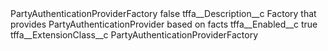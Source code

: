 <?xml version="1.0" encoding="UTF-8"?>
<CustomMetadata xmlns="http://soap.sforce.com/2006/04/metadata" xmlns:xsi="http://www.w3.org/2001/XMLSchema-instance" xmlns:xsd="http://www.w3.org/2001/XMLSchema">
    <label>PartyAuthenticationProviderFactory</label>
    <protected>false</protected>
    <values>
        <field>tffa__Description__c</field>
        <value xsi:type="xsd:string">Factory that provides PartyAuthenticationProvider based on facts</value>
    </values>
    <values>
        <field>tffa__Enabled__c</field>
        <value xsi:type="xsd:boolean">true</value>
    </values>
    <values>
        <field>tffa__ExtensionClass__c</field>
        <value xsi:type="xsd:string">PartyAuthenticationProviderFactory</value>
    </values>
</CustomMetadata>
